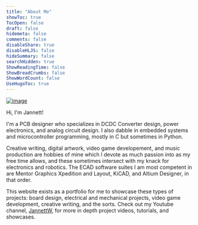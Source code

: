 ```yaml
---
title: "About Me"
showToc: true
TocOpen: false
draft: false
hidemeta: false
comments: false
disableShare: true
disableHLJS: false
hideSummary: false
searchHidden: true
ShowReadingTime: false
ShowBreadCrumbs: false
ShowWordCount: false
UseHugoToc: true
---
```


[![image](https://lh3.googleusercontent.com/pw/AP1GczPBEJJGyezu0_BWekVsj9eGvl5hoH_SKfhqW9TjaLV-MfARht-euvfeaw7Zk496zivTCsstH-EhEjOpNrFh1tni9k6aUoO62IhjpxF5ftcEJfAWtW1V=w2400)](https://lh3.googleusercontent.com/pw/AP1GczPBEJJGyezu0_BWekVsj9eGvl5hoH_SKfhqW9TjaLV-MfARht-euvfeaw7Zk496zivTCsstH-EhEjOpNrFh1tni9k6aUoO62IhjpxF5ftcEJfAWtW1V=w2400)

Hi, I'm Jannett!

I'm a PCB designer who specializes in DCDC Converter design, power electronics, and analog circuit design. I also dabble in embedded systems and microcontroller programming, mostly in C but sometimes in Python. 

Creative writing, digital artwork, video game developement, and music production are hobbies of mine which I devote as much passion into as my free time allows, and these sometimes intersect with my knack for electronics and robotics. The ECAD software suites I am most competent in are Mentor Graphics Xpedition and Layout, KiCAD, and Altium Designer, in that order. 

This website exists as a portfolio for me to showcase these types of projects: board design, electrical and mechanical projects, video game development, creative writing, and the sorts. Check out my Youtube channel, [JannettW](https://www.youtube.com/@jannettw), for more in depth project videos, tutorials, and showcases. 
